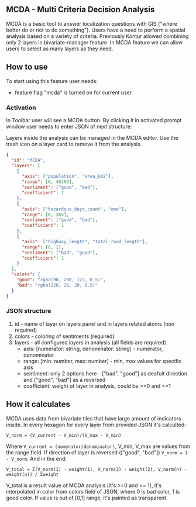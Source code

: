 ## MCDA - Multi Criteria Decision Analysis

MCDA is a basic tool to answer localization questions with GIS ("where better do or not to do something").
Users have a need to perform a spatial analysis based on a variety of criteria.
Previously Kontur allowed combining only 2 layers in bivariate-manager feature.
In MCDA feature we can allow users to select as many layers as they need.

## How to use

To start using this feature user needs:

- feature flag "mcda" is turned on for current user

### Activation

In Toolbar user will see a MCDA button.
By clicking it in activated prompt window user needs to enter JSON of next structure:

Layers inside the analysis can be managed in the MCDA editor. Use the trash icon on a layer card to remove it from the analysis.

```json
{
  "id": "MCDA",
  "layers": [
    {
      "axis": ["population", "area_km2"],
      "range": [0, 46200],
      "sentiment": ["good", "bad"],
      "coefficient": 1
    },
    {
      "axis": ["hazardous_days_count", "one"],
      "range": [0, 365],
      "sentiment": ["good", "bad"],
      "coefficient": 1
    },
    {
      "axis": ["highway_length", "total_road_length"],
      "range": [0, 1],
      "sentiment": ["bad", "good"],
      "coefficient": 1
    }
  ],
  "colors": {
    "good": "rgba(90, 200, 127, 0.5)",
    "bad": "rgba(228, 26, 28, 0.5)"
  }
}
```

### JSON structure

1. id - name of layer on layers panel and in layers related atoms (non required)
2. colors - coloring of sentiments (required)
3. layers - all configured layers in analysis (all fields are required)
   - axis: [numerator: string, denominator: string] - numerator, denominator
   - range: [min: number, max: number] - min, max values for specific axis
   - sentiment: only 2 options here - ["bad", "good"] as deafult direction and ["good", "bad"] as a reversed
   - coefficient: weight of layer in analysis, could be >=0 and <=1

## How it calculates

MCDA uses data from bivariate tiles that have large amount of indicators inside.
In every hexagon for every layer from provided JSON it's calculted:

```
V_norm = (V_current - V_min)/(V_max - V_min)
```

Where `V_current = (numerator/denominator)`, V_min, V_max are values from the range field.
If direction of layer is reversed (["good", "bad"]) `V_norm = 1 - V_norm`.
And in the end:

```
V_total = Σ(V_norm(1) · weight(1), V_norm(2) · weight(2), V_norm(n) · weight(n)) / Σweight
```

V_total is a result value of MCDA analysis (it's >=0 and <= 1), it's interpolated in color from colors field of JSON, where 0 is bad color, 1 is good color.
If value is out of [0,1] range, it's painted as transparent.
